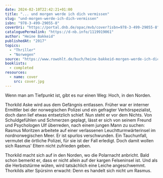 ```yaml
---
date: 2024-02-10T22:42:21+01:00
title: "... und morgen werde ich dich vermissen"
slug: "und-morgen-werde-ich-dich-vermissen"
isbn: "978-3-499-29055-8"
coverUri: "https://portal.dnb.de/opac/mvb/cover?isbn=978-3-499-29055-8"
cataloguePermalink: "https://d-nb.info/1119919061"
author: "Heine Bakkeid"
publishedAt: "2017"
topics:
  - "Thriller"
  - "Norwegen"
source: "https://www.rowohlt.de/buch/heine-bakkeid-morgen-werde-ich-dich-vermissen-9783499290558"
booklists:
  - completed
resources:
  - name: cover
    src: cover.jpg
---
```

Wenn man am Tiefpunkt ist, gibt es nur einen Weg: Hoch, in den Norden.

Thorkild Aske wird aus dem Gefängnis entlassen. Früher war er interner 
Ermittler bei der norwegischen Polizei und ein gefragter Verhörspezialist, 
doch dann lief etwas entsetzlich schief. Nun steht er vor dem Nichts. Von 
Schuldgefühlen und Schmerzen geplagt, lässt er sich von seinem Freund und
Psychologen Ulf überreden, nach einem jungen Mann zu suchen: Rasmus Moritzen
arbeitete auf einer verlassenen Leuchtturmwärterinsel im nordnorwegischen 
Meer. Er ist spurlos verschwunden. Ein Tauchunfall, vermutet die örtliche 
Polizei, für sie ist der Fall erledigt. Doch damit wollen sich Rasmus' Eltern 
nicht zufrieden geben.

Thorkild macht sich auf in den Norden, wo die Polarnacht anbricht. Bald schon
bemerkt er, dass er nicht allein auf der kargen Felseninsel ist. Und als die 
Herbststürme wüten, wird tatsächlich eine Leiche angeschwemmt. Thorkilds alter
Spürsinn erwacht: Denn es handelt sich nicht um Rasmus.